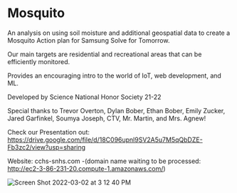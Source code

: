 # Mosquito

An analysis on using soil moisture and additional geospatial data to create a Mosquito Action plan for Samsung Solve for Tomorrow. 

Our main targets are residential and recreational areas that can be efficiently monitored.

Provides an encouraging intro to the world of IoT, web development, and ML.

Developed by Science National Honor Society 21-22

Special thanks to Trevor Overton, Dylan Bober, Ethan Bober, Emily Zucker, Jared Garfinkel, Soumya Joseph, CTV, Mr. Martin, and Mrs. Agnew!

Check our Presentation out: https://drive.google.com/file/d/18C096upnl9SV2A5u7M5qQbDZE-Fb3zc2/view?usp=sharing

Website: cchs-snhs.com -(domain name waiting to be processed: http://ec2-3-86-231-20.compute-1.amazonaws.com/)

![Screen Shot 2022-03-02 at 3 12 40 PM](https://user-images.githubusercontent.com/92798736/156442136-76682942-0326-4268-9b70-704e6c943cc0.png)
